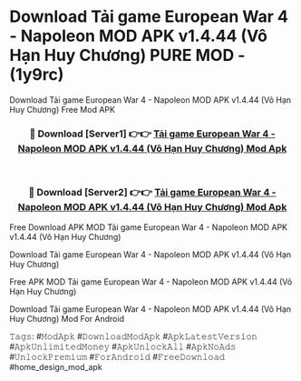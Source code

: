 # Download Tải game European War 4 - Napoleon MOD APK v1.4.44 (Vô Hạn Huy Chương) PURE MOD - (1y9rc)
Download Tải game European War 4 - Napoleon MOD APK v1.4.44 (Vô Hạn Huy Chương) Free Mod APK

<div align="center">
<h3>🔴 Download [Server1] 👉👉 <a href="https://apk-comot.site?title=Tải_game_European_War_4_-_Napoleon_MOD_APK_v1.4.44_(Vô_Hạn_Huy_Chương)">Tải game European War 4 - Napoleon MOD APK v1.4.44 (Vô Hạn Huy Chương) Mod Apk</a></h3><br>

<h3>🔴 Download [Server2] 👉👉 <a href="https://apk-comot.site?title=Tải_game_European_War_4_-_Napoleon_MOD_APK_v1.4.44_(Vô_Hạn_Huy_Chương)">Tải game European War 4 - Napoleon MOD APK v1.4.44 (Vô Hạn Huy Chương) Mod Apk</a></h3>
</div>


Free Download APK MOD Tải game European War 4 - Napoleon MOD APK v1.4.44 (Vô Hạn Huy Chương)

Download Tải game European War 4 - Napoleon MOD APK v1.4.44 (Vô Hạn Huy Chương) 

Free APK MOD Tải game European War 4 - Napoleon MOD APK v1.4.44 (Vô Hạn Huy Chương) 

Download Tải game European War 4 - Napoleon MOD APK v1.4.44 (Vô Hạn Huy Chương) Mod For Android

𝚃𝚊𝚐𝚜: #𝙼𝚘𝚍𝙰𝚙𝚔 #𝙳𝚘𝚠𝚗𝚕𝚘𝚊𝚍𝙼𝚘𝚍𝙰𝚙𝚔 #𝙰𝚙𝚔𝙻𝚊𝚝𝚎𝚜𝚝𝚅𝚎𝚛𝚜𝚒𝚘𝚗 #𝙰𝚙𝚔𝚄𝚗𝚕𝚒𝚖𝚒𝚝𝚎𝚍𝙼𝚘𝚗𝚎𝚢 #𝙰𝚙𝚔𝚄𝚗𝚕𝚘𝚌𝚔𝙰𝚕𝚕 #𝙰𝚙𝚔𝙽𝚘𝙰𝚍𝚜 #𝚄𝚗𝚕𝚘𝚌𝚔𝙿𝚛𝚎𝚖𝚒𝚞𝚖 #𝙵𝚘𝚛𝙰𝚗𝚍𝚛𝚘𝚒𝚍 #𝙵𝚛𝚎𝚎𝙳𝚘𝚠𝚗𝚕𝚘𝚊𝚍 #home_design_mod_apk